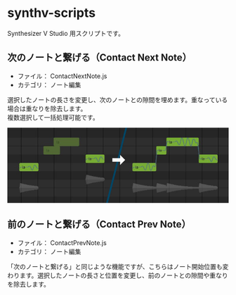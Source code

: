 # synthv-scripts
Synthesizer V Studio 用スクリプトです。


## 次のノートと繋げる（Contact Next Note）
- ファイル： ContactNextNote.js
- カテゴリ： ノート編集

選択したノートの長さを変更し、次のノートとの隙間を埋めます。重なっている場合は重なりを除去します。  
複数選択して一括処理可能です。

![ContactNextNote](https://raw.githubusercontent.com/hetima/synthv-scripts/main/images/ContactNextNote.jpg)


## 前のノートと繋げる（Contact Prev Note）
- ファイル： ContactPrevNote.js
- カテゴリ： ノート編集

「次のノートと繋げる」と同じような機能ですが、こちらはノート開始位置も変わります。選択したノートの長さと位置を変更し、前のノートとの隙間や重なりを除去します。
